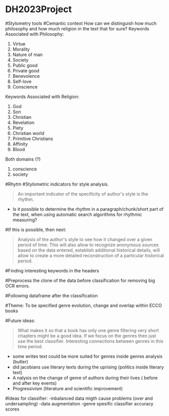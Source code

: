 # DH2023Project
#Stylometry tools #Сemantic context
How can we distinguish how much philosophy and how much religion in the text that for sure?
Keywords Associated with Philosophy:
1. Virtue
2. Morality
3. Nature of man
4. Society
5. Public good
6. Private good
7. Benevolence
8. Self-love
9. Conscience

Keywords Associated with Religion:
1. God
2. Son
3. Christian
4. Revelation
5. Piety
6. Christian world
7. Primitive Christians
8. Affinity
9. Blood

 Both domains (?)
 1. conscience
 2. society
    
#Rhytm
#Stylometric indicators for style analysis. 

> An important indicator of the specificity of author's style is the rhythm.

- Is it possible to determine the rhythm in a paragraph/chunk/short part of the text, when using automatic search algorithms for rhythmic measuring?

#If this is possible, then next:
> Analysis of the author's style to see how it changed over a given period of time.
> This will also allow to recognize anonymous sources based on the data entered, establish additional historical details, will allow to create a more detailed reconstruction of a particular historical period.

#Finding interesting keywords in the headers 

#Preprocess the clone of the data before classification for removing big OCR errors.

#Following dataframe after the classification

#Theme:
To be specified genre evolution, change and overlap within ECCO books

#Future ideas:
> What makes it so that a book has only one genre filtering very short chapters might be a good idea.
> If we focus on the genres then just use the best classifier.
> Interesting connections between genres in this time period.
> 
- some writes text could be more suited for genres inside genres analysis (butler)
- did jacobians use literary texts during the uprising (politics inside literary text)
- A nalysis on the change of genre of authors during their lives ( before and after key events)
- Progressivism (literature and scientific improvement)
  
#Ideas for classifier:
	-inbalanced data migth cause problems (over and undersampling)
	-data augmentation
	-genre spesific classifier accuracy scores


